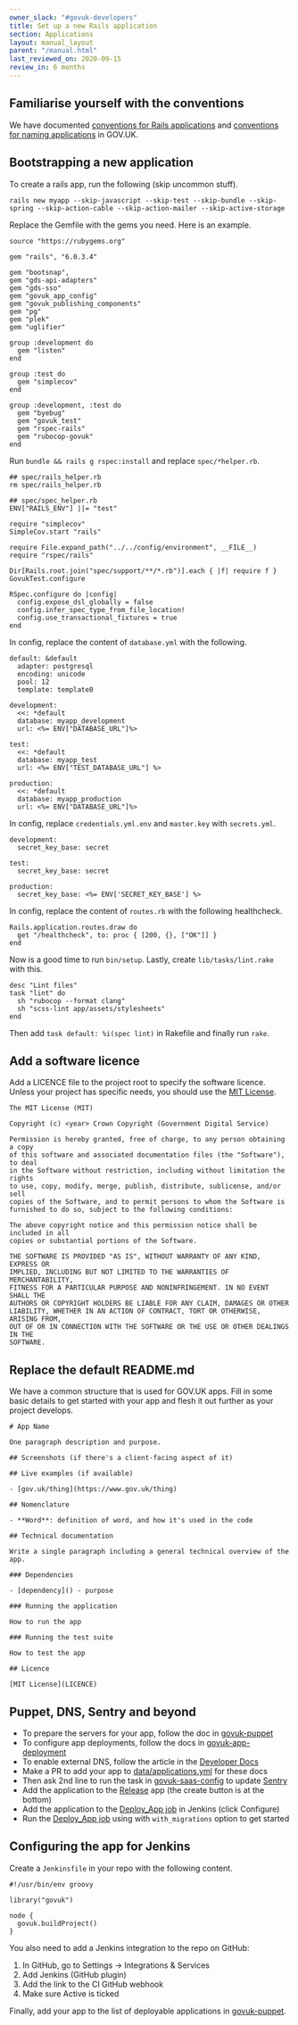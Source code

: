```yaml
---
owner_slack: "#govuk-developers"
title: Set up a new Rails application
section: Applications
layout: manual_layout
parent: "/manual.html"
last_reviewed_on: 2020-09-15
review_in: 6 months
---
```


[mit-license]: https://en.wikipedia.org/wiki/MIT_License
[govuk-puppet]: https://github.com/alphagov/govuk-puppet/blob/master/docs/adding-a-new-app.md#including-the-app-on-machines
[govuk-puppet-jenkins]: https://github.com/alphagov/govuk-puppet/blob/master/hieradata/common.yaml
[dns]: https://docs.publishing.service.gov.uk/manual/dns.html#making-changes-to-publishing-service-gov-uk
[govuk-saas-config]: https://github.com/alphagov/govuk-saas-config
[govuk-app-deployment]: https://github.com/alphagov/govuk-app-deployment
[sentry]: https://sentry.io/settings/govuk/teams/
[release]: https://release.publishing.service.gov.uk/applications
[deploy-jenkins]: https://deploy.integration.publishing.service.gov.uk/job/Deploy_App/
[docs-applications]: https://github.com/alphagov/govuk-developer-docs/blob/master/data/applications.yml

## Familiarise yourself with the conventions

We have documented [conventions for Rails
applications](/manual/conventions-for-rails-applications.html) and
[conventions for naming applications](/manual/naming.html) in GOV.UK.

## Bootstrapping a new application

To create a rails app, run the following (skip uncommon stuff).

```
rails new myapp --skip-javascript --skip-test --skip-bundle --skip-spring --skip-action-cable --skip-action-mailer --skip-active-storage
```

Replace the Gemfile with the gems you need. Here is an example.

```
source "https://rubygems.org"

gem "rails", "6.0.3.4"

gem "bootsnap",
gem "gds-api-adapters"
gem "gds-sso"
gem "govuk_app_config"
gem "govuk_publishing_components"
gem "pg"
gem "plek"
gem "uglifier"

group :development do
  gem "listen"
end

group :test do
  gem "simplecov"
end

group :development, :test do
  gem "byebug"
  gem "govuk_test"
  gem "rspec-rails"
  gem "rubocop-govuk"
end
```

Run `bundle && rails g rspec:install` and replace `spec/*helper.rb`.

```
## spec/rails_helper.rb
rm spec/rails_helper.rb

## spec/spec_helper.rb
ENV["RAILS_ENV"] ||= "test"

require "simplecov"
SimpleCov.start "rails"

require File.expand_path("../../config/environment", __FILE__)
require "rspec/rails"

Dir[Rails.root.join("spec/support/**/*.rb")].each { |f| require f }
GovukTest.configure

RSpec.configure do |config|
  config.expose_dsl_globally = false
  config.infer_spec_type_from_file_location!
  config.use_transactional_fixtures = true
end
```

In config, replace the content of `database.yml` with the following.

```
default: &default
  adapter: postgresql
  encoding: unicode
  pool: 12
  template: template0

development:
  <<: *default
  database: myapp_development
  url: <%= ENV["DATABASE_URL"]%>

test:
  <<: *default
  database: myapp_test
  url: <%= ENV["TEST_DATABASE_URL"] %>

production:
  <<: *default
  database: myapp_production
  url: <%= ENV["DATABASE_URL"]%>
```

In config, replace `credentials.yml.env` and `master.key` with `secrets.yml`.

```
development:
  secret_key_base: secret

test:
  secret_key_base: secret

production:
  secret_key_base: <%= ENV['SECRET_KEY_BASE'] %>
```

In config, replace the content of `routes.rb` with the following healthcheck.

```
Rails.application.routes.draw do
  get "/healthcheck", to: proc { [200, {}, ["OK"]] }
end
```

Now is a good time to run `bin/setup`. Lastly, create `lib/tasks/lint.rake` with this.

```
desc "Lint files"
task "lint" do
  sh "rubocop --format clang"
  sh "scss-lint app/assets/stylesheets"
end
```

Then add `task default: %i(spec lint)` in Rakefile and finally run `rake`.

## Add a software licence

Add a LICENCE file to the project root to specify the software licence. Unless
your project has specific needs, you should use the [MIT License][mit-license].

```
The MIT License (MIT)

Copyright (c) <year> Crown Copyright (Government Digital Service)

Permission is hereby granted, free of charge, to any person obtaining a copy
of this software and associated documentation files (the "Software"), to deal
in the Software without restriction, including without limitation the rights
to use, copy, modify, merge, publish, distribute, sublicense, and/or sell
copies of the Software, and to permit persons to whom the Software is
furnished to do so, subject to the following conditions:

The above copyright notice and this permission notice shall be included in all
copies or substantial portions of the Software.

THE SOFTWARE IS PROVIDED "AS IS", WITHOUT WARRANTY OF ANY KIND, EXPRESS OR
IMPLIED, INCLUDING BUT NOT LIMITED TO THE WARRANTIES OF MERCHANTABILITY,
FITNESS FOR A PARTICULAR PURPOSE AND NONINFRINGEMENT. IN NO EVENT SHALL THE
AUTHORS OR COPYRIGHT HOLDERS BE LIABLE FOR ANY CLAIM, DAMAGES OR OTHER
LIABILITY, WHETHER IN AN ACTION OF CONTRACT, TORT OR OTHERWISE, ARISING FROM,
OUT OF OR IN CONNECTION WITH THE SOFTWARE OR THE USE OR OTHER DEALINGS IN THE
SOFTWARE.
```

## Replace the default README.md

We have a common structure that is used for GOV.UK apps. Fill in some basic
details to get started with your app and flesh it out further as your project
develops.

```
# App Name

One paragraph description and purpose.

## Screenshots (if there's a client-facing aspect of it)

## Live examples (if available)

- [gov.uk/thing](https://www.gov.uk/thing)

## Nomenclature

- **Word**: definition of word, and how it's used in the code

## Technical documentation

Write a single paragraph including a general technical overview of the app.

### Dependencies

- [dependency]() - purpose

### Running the application

How to run the app

### Running the test suite

How to test the app

## Licence

[MIT License](LICENCE)
```

## Puppet, DNS, Sentry and beyond

* To prepare the servers for your app, follow the doc in [govuk-puppet]
* To configure app deployments, follow the docs in [govuk-app-deployment]
* To enable external DNS, follow the article in the [Developer Docs][dns]
* Make a PR to add your app to [data/applications.yml][docs-applications] for these docs
* Then ask 2nd line to run the task in [govuk-saas-config] to update [Sentry]
* Add the application to the [Release] app (the create button is at the bottom)
* Add the application to the [Deploy_App job][deploy-jenkins] in Jenkins (click Configure)
* Run the [Deploy_App job][deploy-jenkins] using with `with_migrations` option to get started

## Configuring the app for Jenkins

Create a `Jenkinsfile` in your repo with the following content.

```
#!/usr/bin/env groovy

library("govuk")

node {
  govuk.buildProject()
}
```

You also need to add a Jenkins integration to the repo on GitHub:

1. In GitHub, go to Settings -&gt; Integrations & Services
2. Add Jenkins (GitHub plugin)
3. Add the link to the CI GitHub webhook
4. Make sure Active is ticked

Finally, add your app to the list of deployable applications in [govuk-puppet].
